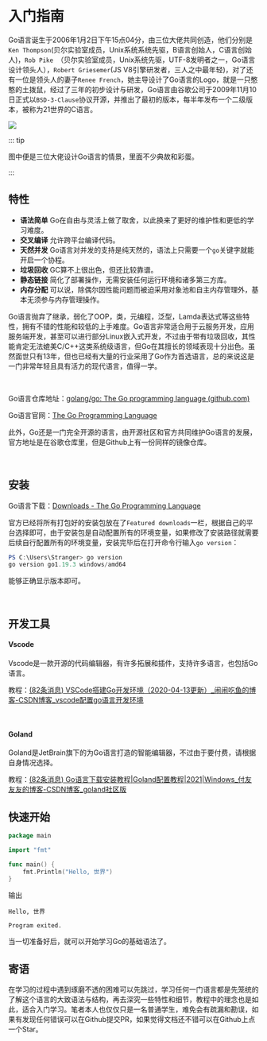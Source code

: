 #  入门指南

Go语言诞生于2006年1月2日下午15点04分，由三位大佬共同创造，他们分别是`Ken Thompson`(贝尔实验室成员，Unix系统系统先驱，B语言创始人，C语言创始人)，`Rob Pike `（贝尔实验室成员，Unix系统先驱，UTF-8发明者之一，Go语言设计领头人），`Robert Griesemer`(JS V8引擎研发者，三人之中最年轻)，对了还有一位是领头人的妻子`Renee French`，她主导设计了Go语言的Logo，就是一只憨憨的土拨鼠，经过了三年的初步设计与研发，Go语言由谷歌公司于2009年11月10日正式以`BSD-3-Clause`协议开源，并推出了最初的版本，每半年发布一个二级版本，被称为21世界的C语言。

![](https://camo.githubusercontent.com/2b507540e2681c1a25698f246b9dca69c30548ed66a7323075b0224cbb1bf058/68747470733a2f2f676f6c616e672e6f72672f646f632f676f706865722f6669766579656172732e6a7067)

::: tip

图中便是三位大佬设计Go语言的情景，里面不少典故和彩蛋。

:::

## 特性

- **语法简单** Go在自由与灵活上做了取舍，以此换来了更好的维护性和更低的学习难度。
- **交叉编译** 允许跨平台编译代码。
- **天然并发** Go语言对并发的支持是纯天然的，语法上只需要一个`go`关键字就能开启一个协程。
- **垃圾回收**  GC算不上很出色，但还比较靠谱。
- **静态链接** 简化了部署操作，无需安装任何运行环境和诸多第三方库。
- **内存分配** 可以说，除偶尔因性能问题而被迫采用对象池和自主内存管理外，基本无须参与内存管理操作。

Go语言抛弃了继承，弱化了OOP，类，元编程，泛型，Lamda表达式等这些特性，拥有不错的性能和较低的上手难度。Go语言非常适合用于云服务开发，应用服务端开发，甚至可以进行部分Linux嵌入式开发，不过由于带有垃圾回收，其性能肯定无法媲美C/C++这类系统级语言，但Go在其擅长的领域表现十分出色。虽然面世只有13年，但也已经有大量的行业采用了Go作为首选语言，总的来说这是一门非常年轻且具有活力的现代语言，值得一学。

<br>

Go语言仓库地址：[golang/go: The Go programming language (github.com)](https://github.com/golang/go)

Go语言官网：[The Go Programming Language](https://go.dev/)

此外，Go还是一门完全开源的语言，由开源社区和官方共同维护Go语言的发展，官方地址是在谷歌仓库里，但是Github上有一份同样的镜像仓库。

<br/>

## 安装

Go语言下载：[Downloads - The Go Programming Language](https://go.dev/dl/)



官方已经将所有打包好的安装包放在了`Featured downloads`一栏，根据自己的平台选择即可，由于安装包是自动配置所有的环境变量，如果修改了安装路径就需要后续自行配置所有的环境变量，安装完毕后在打开命令行输入`go version`：

```powershell
PS C:\Users\Stranger> go version
go version go1.19.3 windows/amd64
```

能够正确显示版本即可。

<br/>



## 开发工具



#### Vscode

Vscode是一款开源的代码编辑器，有许多拓展和插件，支持许多语言，也包括Go语言。

教程：[(82条消息) VSCode搭建Go开发环境（2020-04-13更新）_闹闹吃鱼的博客-CSDN博客_vscode配置go语言开发环境](https://blog.csdn.net/AdolphKevin/article/details/105480530)

<br/>

#### Goland

Goland是JetBrain旗下的为Go语言打造的智能编辑器，不过由于要付费，请根据自身情况选择。

教程：[(82条消息) Go语言下载安装教程|Goland配置教程|2021|Windows_付友友友的博客-CSDN博客_goland社区版](https://blog.csdn.net/m0_46685221/article/details/115051174)



## 快速开始

```go
package main

import "fmt"

func main() {
	fmt.Println("Hello, 世界")
}
```

输出

```
Hello, 世界

Program exited.
```

当一切准备好后，就可以开始学习Go的基础语法了。

## 寄语

在学习的过程中遇到琢磨不透的困难可以先跳过，学习任何一门语言都是先笼统的了解这个语言的大致语法与结构，再去深究一些特性和细节，教程中的理念也是如此，适合入门学习。笔者本人也仅仅只是一名普通学生，难免会有疏漏和勘误，如果有发现任何错误可以在Github提交PR，如果觉得文档还不错可以在Github上点一个Star。



